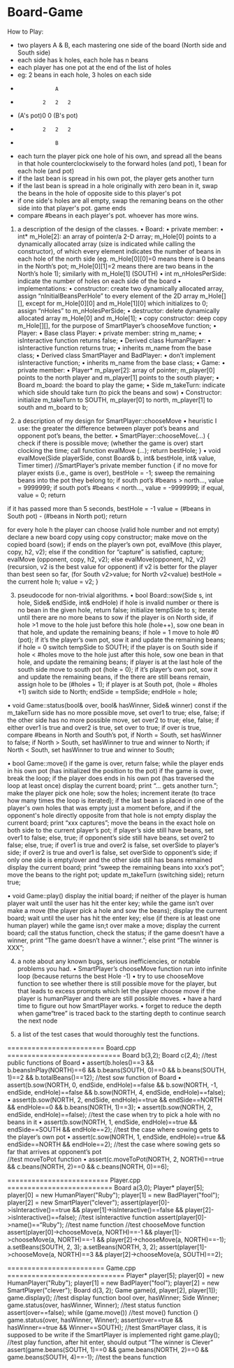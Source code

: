 # Board-Game

How to Play:

- two players A & B, each mastering one side of the board (North side and South side)
- each side has k holes, each hole has n beans
- each player has one pot at the end of the list of holes
- eg: 2 beans in each hole, 3 holes on each side
-                 A
-             2   2   2
- (A's pot)0             0 (B's pot)
-             2   2   2
-                 B
- each turn the player pick one hole of his own, and spread all the beans in that hole counterclockwisely to the forward holes (and pot), 1 bean for each hole (and pot)
- if the last bean is spread in his own pot, the player gets another turn
- if the last bean is spread in a hole originally with zero bean in it, swap the beans in the hole of opposite side to this player's pot
- if one side's holes are all empty, swap the remaning beans on the other side into that player's pot. game ends
- compare #beans in each player's pot. whoever has more wins.



1.	a description of the design of the classes.
•	Board:
•	private member: 
•	int* m_Hole[2]: an array of pointer/a 2-D array; m_Hole[0] points to a dynamically allocated array (size is indicated while calling the constructor), of which every element indicates the number of beans in each hole of the north side (eg. m_Hole[0][0]=0 means there is 0 beans in the North’s pot; m_Hole[0][1]=2 means there are two beans in the North’s hole 1); similarly with m_Hole[1] (SOUTH) 
•	int m_nHolesPerSide: indicate the number of holes on each side of the board
•	implementations:
•	constructor: create two dynamically allocated array, assign “nInitialBeansPerHole” to every element of the 2D array m_Hole[][], except for m_Hole[0][0] and m_Hole[1][0] which initializes to 0; assign “nHoles” to m_nHolesPerSide;
•	destructor: delete dynamically allocated array m_Hole[0] and m_Hole[1];
•	copy constructor: deep copy m_Hole[][], for the purpose of SmartPlayer’s chooseMove function;
•	Player:
•	Base class Player: 
•	private member: string m_name;
•	isInteractive function returns false;
•	Derived class HumanPlayer:
•	isInteractive function returns true;
•	inherits m_name from the base class;
•	Derived class SmartPlayer and BadPlayer:
•	don’t implement isInteractive function;
•	inherits m_name from the base class;
•	Game:
•	private member: 
•	Player* m_player[2]: array of pointer; m_player[0] points to the north player and m_player[1] points to the south player;
•	Board m_board: the board to play the game;
•	Side m_takeTurn: indicate which side should take turn (to pick the beans and sow)
•	Constructor: initialize m_takeTurn to SOUTH, m_player[0] to north, m_player[1] to south and m_board to b;

2.	a description of my design for SmartPlayer::chooseMove
•	heuristic I use: the greater the difference between player pot’s beans and opponent pot’s beans, the better.
•	SmartPlayer::chooseMove(…)
{
	check if there is possible move; (whether the game is over)
	start clocking the time;
	call function evalMove (…);
	return bestHole;
}
•	void evalMove(Side playerSide, const Board& b, int& bestHole, int& value, Timer timer) //SmartPlayer’s private member function
{
   if no move for player exists (i.e., game is over),
       bestHole = -1;
       sweep the remaining beans into the pot they belong to;
       if south pot’s #beans > north…, value = 9999999;
       if south pot’s #beans < north…, value = -9999999;
       if equal, value = 0;
       return

   if it has passed more than 5 seconds,
       bestHole = -1
       value = (#beans in South pot) - (#beans in North pot);
       return

   for every hole h the player can choose (valid hole number and not empty)
       declare a new board copy using copy constructor;
       make move on the copied board (sow);
       if ends on the player’s own pot,
	evalMove (this player, copy, h2, v2);
       else if the condition for “capture” is satisfied,
	capture;
	evalMove (opponent, copy, h2, v2);
       else
	evalMove(opponent, h2, v2)  (recursion, v2 is the best value for opponent)
       if v2 is better for the player than best seen so far, (for South v2>value; for North v2<value)
           bestHole = the current hole h;
           value = v2;
}


3.	pseudocode for non-trivial algorithms.
•	bool Board::sow(Side s, int hole, Side& endSide, int& endHole)
if hole is invalid number or there is no bean in the given hole, return false;
initialize tempSide to s;
iterate until there are no more beans to sow
      if the player is on North side,
	if hole >1
	   move to the hole just before this hole (hole++), sow one bean in that hole, and update the remaining beans;
	if hole = 1
	   move to hole #0 (pot);
	   if it’s the player’s own pot, sow it and update the remaining beans;
	if hole = 0
	   switch tempSide to SOUTH;
      if the player is on South side
	if hole <  #holes
	   move to the hole just after this hole, sow one bean in that hole, and update the remaining beans;
	if player is at the last hole of the south side
	   move to south pot (hole = 0);
	   if it’s player’s own pot, sow it and update the remaining beans,
	   if the there are still beans remain, assign hole to be (#holes + 1);
	if player is at South pot, (hole = #holes +1)
	   switch side to North;
endSide = tempSide;
endHole = hole;

•	void Game::status(bool& over, bool& hasWinner, Side& winner) const
if the m_takeTurn side has no more possible move, set over1 to true; else, false;
if the other side has no more possible move, set over2 to true; else, false;
if either over1 is true and over2 is true, set over to true;
if over is true,
	compare #beans in North and South’s pot, 
	   if North = South, set hasWinner to false;
	   if North > South, set hasWinner to true and winner to North;
	   if North < South, set hasWinner to true and winner to South;

•	bool Game::move()
if the game is over, return false;
while the player ends in his own pot (has initialized the position to the pot)
	if the game is over, break the loop;
	if the player does ends in his own pot (has traversed the loop at least once)
		display the current board;
		print “… gets another turn.”;
	make the player pick one hole;
	sow the holes;
	increment iterate (to trace how many times the loop is iterated);
if the last bean is placed in one of the player's own holes that was empty just a moment before, and if the opponent's hole directly opposite from that hole is not empty
	display the current board;
	print “xxx captures”;
	move the beans in the exact hole on both side to the current player’s pot;
if player’s side still have beans, set over1 to false; else, true;
if opponent’s side still have beans, set over2 to false; else, true;
if over1 is true and over2 is false, set overSide to player’s side;
if over2 is true and over1 is false, set overSide to opponent’s side;
if only one side is empty/over and the other side still has beans remained
	display the current board;
	print “sweep the remaining beans into xxx’s pot”;
	move the beans to the right pot;
update m_takeTurn (switching side);
return true;

•	void Game::play()
display the initial board;
if neither of the player is human player
	wait until the user has hit the enter key;
	while the game isn’t over
		make a move (the player pick a hole and sow the beans);
		display the current board;
		wait until the user has hit the enter key;
else (if there is at least one human player)
	while the game isn;t over
		make a move;
		display the current board;
call the status function, check the status;
if the game doesn’t have a winner,
	print “The game doesn’t have a winner.”;
else
	print “The winner is XXX”;

4.	a note about any known bugs, serious inefficiencies, or notable problems you had.
•	SmartPlayer’s chooseMove function run into infinite loop (because returns the best Hole -1)
•	try to use chooseMove function to see whether there is still possible move for the player, but that leads to excess prompts which let the player choose move if the player is humanPlayer and there are still possible moves.
•	have a hard time to figure out how SmartPlayer works.
•	forget to reduce the depth when game“tree” is traced back to the starting depth to continue search the next node

5.	a list of the test cases that would thoroughly test the functions.

======================== Board.cpp ============================
Board b(3,2);
Board c(2,4);
//test public functions of Board
•	assert(b.holes()==3 && b.beansInPlay(NORTH)==6 && b.beans(SOUTH, 0)==0 && b.beans(SOUTH, 1)==2 && b.totalBeans()==12); 
//test sow function of Board
•	assert(b.sow(NORTH, 0, endSide, endHole)==false && b.sow(NORTH, -1, endSide, endHole)==false && b.sow(NORTH, 4, endSide, endHole)==false);
•	assert(b.sow(NORTH, 2, endSide, endHole)==true && endSide==NORTH && endHole==0 && b.beans(NORTH, 1)==3);
•	assert(b.sow(NORTH, 2, endSide, endHole)==false);   //test the case when try to pick a hole with no beans in it
•	assert(b.sow(NORTH, 1, endSide, endHole)==true && endSide==SOUTH && endHole==2);   //test the case where sowing gets to the player’s own pot
•	assert(c.sow(NORTH, 1, endSide, endHole)==true && endSide==NORTH && endHole==2);    //test the case where sowing gets so far that arrives at opponent’s pot  
//test moveToPot function
•	assert(c.moveToPot(NORTH, 2, NORTH)==true && c.beans(NORTH, 2)==0 && c.beans(NORTH, 0)==6);

========================= Player.cpp ==========================
Board a(3,0);
Player* player[5];
player[0] = new HumanPlayer("Ruby");
player[1] = new BadPlayer("fool");
player[2] = new SmartPlayer("clever");
    assert(player[0]->isInteractive()==true && player[1]->isInteractive()==false && player[2]->isInteractive()==false);   //test isInteractive function
    assert(player[0]->name()==“Ruby");   //test name function
//test chooseMove function
    assert(player[0]->chooseMove(a, NORTH)==-1 && player[1]->chooseMove(a, NORTH)==-1 && player[2]->chooseMove(a, NORTH)==-1);  
    a.setBeans(SOUTH, 2, 3);
    a.setBeans(NORTH, 3, 2);
    assert(player[1]->chooseMove(a, NORTH)==3 && player[2]->chooseMove(a, SOUTH)==2);

======================== Game.cpp =============================
Player* player[5];
player[0] = new HumanPlayer("Ruby");
player[1] = new BadPlayer("fool");
player[2] = new SmartPlayer("clever");
Board d(3, 2);
Game game(d, player[2], player[1]);
game.display();    //test display function
bool over, hasWinner;
Side Winner;
game.status(over, hasWinner, Winner);   //test status function
assert(over==false);
while (game.move())     //test move() function
{}
 game.status(over, hasWinner, Winner);
 assert(over==true && hasWinner==true && Winner==SOUTH);   //test SmartPlayer class, it is supposed to be write if the SmartPlayer is implemented right
game.play();    //test play function, after hit enter, should output “The winner is Clever”
assert(game.beans(SOUTH, 1)==0 && game.beans(NORTH, 2)==0 && game.beans(SOUTH, 4)==-1);   //test the beans function
